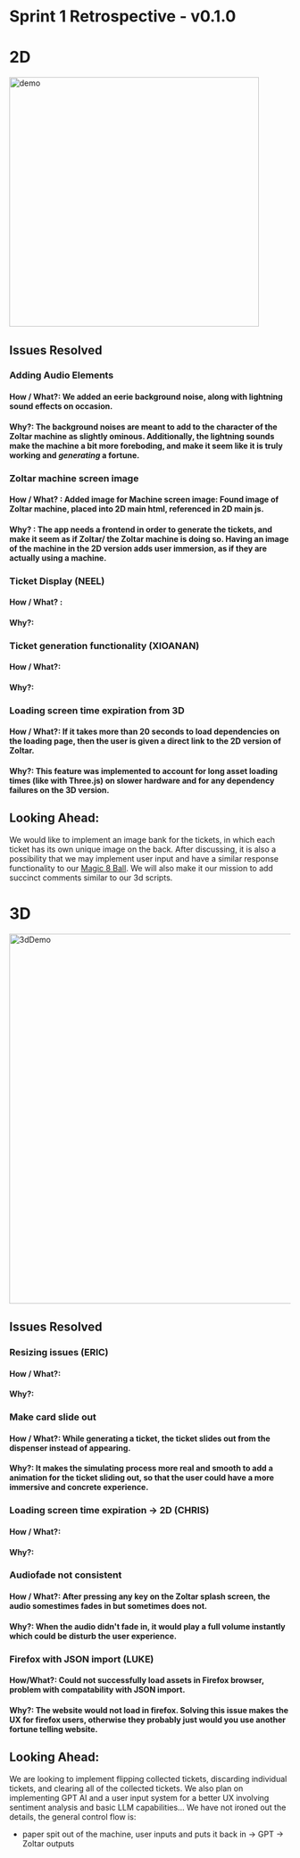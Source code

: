 # Sprint 1 Retrospective - v0.1.0

# 2D

<img width="447" alt="demo " src="https://github.com/cse110-sp23-group23/cse110-sp23-group23/assets/120541745/e817c797-f1f8-4e7b-b9a2-87f041b1c239">


## Issues Resolved

### Adding Audio Elements 
#### How / What?: We added an eerie background noise, along with lightning sound effects on occasion.
#### Why?: The background noises are meant to add to the character of the Zoltar machine as slightly ominous. Additionally, the lightning sounds make the machine a bit more foreboding, and make it seem like it is truly working and _generating_ a fortune.

### Zoltar machine screen image
#### How / What? : Added image for Machine screen image: Found image of Zoltar machine, placed into 2D main html, referenced in 2D main js.
#### Why? : The app needs a frontend in order to generate the tickets, and make it seem as if Zoltar/ the Zoltar machine is doing so. Having an image of the machine in the 2D version adds user immersion, as if they are actually using a machine.

### Ticket Display (NEEL)
#### How / What? :
#### Why?:

### Ticket generation functionality (XIOANAN)
#### How / What?:
#### Why?:

### Loading screen time expiration from 3D 
#### How / What?: If it takes more than 20 seconds to load dependencies on the loading page, then the user is given a direct link to the 2D version of Zoltar.
#### Why?: This feature was implemented to account for long asset loading times (like with Three.js) on slower hardware and for any dependency failures on the 3D version. 

## Looking Ahead: 
We would like to implement an image bank for the tickets, in which each ticket has its own unique image on the back. After discussing, it is also a possibility that we may implement user input and have a similar response functionality to our [Magic 8 Ball](https://cse110-sp23-group23.github.io/cse110-sp23-group23/source/8ball/). We will also make it our mission to add succinct comments similar to our 3d scripts. 

# 3D

<img width="663" alt="3dDemo" src="https://github.com/cse110-sp23-group23/cse110-sp23-group23/assets/120541745/b7a7e97c-6bcc-494d-9bb4-68c271d09830">

## Issues Resolved

### Resizing issues (ERIC)
#### How / What?:
#### Why?:

### Make card slide out 
#### How / What?: While generating a ticket, the ticket slides out from the dispenser instead of appearing.
#### Why?: It makes the simulating process more real and smooth to add a animation for the ticket sliding out, so that the user could have a more immersive and concrete experience.

### Loading screen time expiration -> 2D (CHRIS)
#### How / What?:
#### Why?:

### Audiofade not consistent
#### How / What?: After pressing any key on the Zoltar splash screen, the audio somestimes fades in but sometimes does not.
#### Why?: When the audio didn't fade in, it would play a full volume instantly which could be disturb the user experience. 

### Firefox with JSON import (LUKE) 
#### How/What?: Could not successfully load assets in Firefox browser, problem with compatability with JSON import. 
#### Why?: The website would not load in firefox. Solving this issue makes the UX for firefox users, otherwise they probably just would you use another fortune telling website. 

## Looking Ahead: 
We are looking to implement flipping collected tickets, discarding individual tickets, and clearing all of the collected tickets. We also plan on implementing GPT AI and a user input system for a better UX involving sentiment analysis and basic LLM capabilities... We have not ironed out the details, the general control flow is:
- paper spit out of the machine, user inputs and puts it back in -> GPT -> Zoltar outputs
